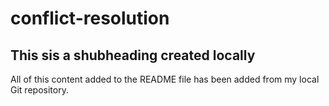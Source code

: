 # conflict-resolution

## This sis a shubheading created locally

All of this content added to the README file has been added from my local Git repository.